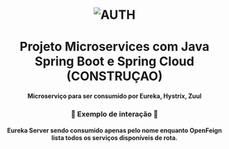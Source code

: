 <h1 align="center">
    <img alt="AUTH" title="#AUTH" src="https://miro.medium.com/max/716/1*jMQ9lkY5SBnbcOlJB4aizg.png" />
</h1>


<h1 align="center"> Projeto Microservices com Java Spring Boot e Spring Cloud (CONSTRUÇAO) </h1>

<h4 align="center"> Microserviço para ser consumido por Eureka, Hystrix, Zuul </h4>

<h3 align="center"> 
    🚧  Exemplo de interação  🚧

<h4 align="center"> Eureka Server sendo consumido apenas pelo nome enquanto OpenFeign lista todos os serviços disponíveis de rota.

